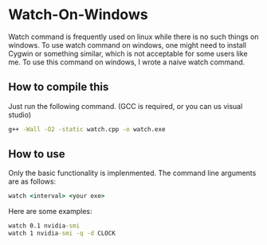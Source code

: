 # Watch-On-Windows

Watch command is frequently used on linux while there is no such things on windows. To use watch command on windows, one might need to install Cygwin or something similar, which is not acceptable for some users like me. To use this command on windows, I wrote a naive watch command.

## How to compile this
Just run the following command. (GCC is required, or you can us visual studio)
```bat
g++ -Wall -O2 -static watch.cpp -o watch.exe
```

## How to use
Only the basic functionality is implenmented. The command line arguments are as follows:
```bat
watch <interval> <your exe>
```
Here are some examples:
```bat
watch 0.1 nvidia-smi
watch 1 nvidia-smi -q -d CLOCK
```